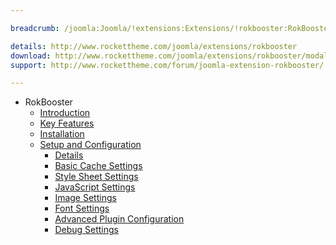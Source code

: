 ```yaml
---

breadcrumb: /joomla:Joomla/!extensions:Extensions/!rokbooster:RokBooster

details: http://www.rockettheme.com/joomla/extensions/rokbooster
download: http://www.rockettheme.com/joomla/extensions/rokbooster/modal/downloads
support: http://www.rockettheme.com/forum/joomla-extension-rokbooster/

---
```


* RokBooster
    * [Introduction]()
    * [Key Features](INDEX.md#key-features)
    * [Installation](INDEX.md#how-to-install)
    * [Setup and Configuration](rokbooster_use.md)
    	* [Details](rokbooster_use.md#details)
    	* [Basic Cache Settings](rokbooster_use.md#basic-cache-settings)
    	* [Style Sheet Settings](rokbooster_use.md#style-sheet-settings)
    	* [JavaScript Settings](rokbooster_use.md##javascript-settings)
    	* [Image Settings](rokbooster_use.md#image-settings)
    	* [Font Settings](rokbooster_use.md#font-settings)
    	* [Advanced Plugin Configuration](rokbooster_use.md#advanced-plugin-configuration)
    	* [Debug Settings](rokbooster_use.md#debug-settings)